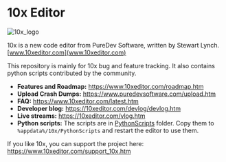 # 10x Editor 
![10x_logo](https://10xeditor.com/images/10x_title.png)

10x is a new code editor from PureDev Software, written by Stewart Lynch. [www.10xeditor.com](www.10xeditor.com) 

This repository is mainly for 10x bug and feature tracking. It also contains python scripts contributed by the community.

- **Features and Roadmap:** https://www.10xeditor.com/roadmap.htm
- **Upload Crash Dumps:** https://www.puredevsoftware.com/upload.htm
- **FAQ:** https://www.10xeditor.com/latest.htm
- **Developer blog:** https://10xeditor.com/devlog/devlog.htm
- **Live streams:** https://10xeditor.com/vlog.htm
- **Python scripts:** The scripts are in [PythonScripts](PythonScripts) folder. Copy them to `%appdata%/10x/PythonScripts` and restart the editor to use them.


If you like 10x, you can support the project here: https://www.10xeditor.com/support_10x.htm
